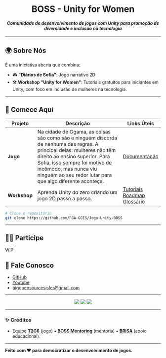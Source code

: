 # <div align="center"> **BOSS - Unity for Women**

#### <div align="center">_Comunidade de desenvolvimento de jogos com Unity para promoção de diversidade e inclusão na tecnologia_</div>

---

## 🌍 **Sobre Nós**

É uma iniciativa aberta que combina:

- 🎮 **"Diários de Sofia"**: Jogo narrativo 2D
- 🛠️ **Workshop "Unity for Women"**: Tutoriais gratuitos para iniciantes em Unity, com foco em inclusão de mulheres na tecnologia.

---

## 🚀 **Comece Aqui**

| Projeto      | Descrição                                                                                                                                                                                                                                                                       | Links Úteis                                                                                                                                              |
| ------------ | ------------------------------------------------------------------------------------------------------------------------------------------------------------------------------------------------------------------------------------------------------------------------------- | -------------------------------------------------------------------------------------------------------------------------------------------------------- |
| **Jogo**     | Na cidade de Ogama, as coisas são como são e ninguém discorda de nenhuma das regras. A principal delas: mulheres não têm direito ao ensino superior. Para Sofia, isso sempre foi motivo de incômodo, mas nunca viu ninguém ao seu redor lutar para que algo diferente aconteça. | [Documentação](https://residenciaticbrisa.github.io/T2G6-Jogo-Unity-BOSS/)                                                                               |
| **Workshop** | Aprenda Unity do zero criando um jogo 2D passo a passo.                                                                                                                                                                                                                         | [Tutoriais](./unity-for-women/tutoriais/README.md)</br>[Roadmap](./unity-for-women/RoadmapWorkshop.md) </br> [Glossário](./Unity-for-Women/glossario.md) |

```bash
# Clone o repositório
git clone https://github.com/FGA-GCES/Jogo-Unity-BOSS
```

---

## 👩‍💻 **Participe**

WIP

## 💬 **Fale Conosco**

- [GitHub](https://github.com/BOSS-BigOpenSourceSibling)
- [Youtube](https://www.youtube.com/channel/UCQxKAvq-QLq57dqGYI_TuFw?view_as=subscriber)
- [bigopensourcesister@gmail.com](mailto:bigopensourcesister@gmail.com)

---

<div align="center">  
  <img src="https://img.shields.io/badge/Unity-100000?logo=unity&logoColor=white" />  
  <img src="https://img.shields.io/badge/Open%20Source-%F0%9F%92%96-blue" />  
  <img src="https://img.shields.io/badge/Diversity-%F0%9F%8F%B3%EF%B8%8F%E2%80%8D%F0%9F%8C%88-ff69b4" />  
</div>

---

### ✨ **Créditos**

- Equipe [**T2G6** ](https://residenciaticbrisa.github.io/T2G6-Jogo-Unity-BOSS/)(jogo) • [**BOSS Mentoring**](https://github.com/BOSS-BigOpenSourceSibling) (mentoria) • [**BRISA**](https://github.com/ResidenciaTICBrisa) (apoio educacional).

---

**Feito com ❤️ para democratizar o desenvolvimento de jogos.**
